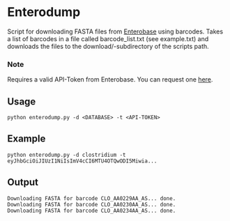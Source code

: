 # Enterodump

Script for downloading FASTA files from [Enterobase](http://enterobase.warwick.ac.uk) using barcodes.
Takes a list of barcodes in a file called barcode_list.txt (see example.txt) and downloads the files to the download/-subdirectory of the scripts path.

### Note

Requires a valid API-Token from Enterobase.
You can request one [here](https://enterobase.readthedocs.io/en/latest/api/api-getting-started.html).

## Usage

```python enterodump.py -d <DATABASE> -t <API-TOKEN>```

## Example

```python enterodump.py -d clostridium -t eyJhbGciOiJIUzI1NiIsImV4cCI6MTU4OTQwODI5Miwia...```

## Output

```
Downloading FASTA for barcode CLO_AA0229AA_AS... done.
Downloading FASTA for barcode CLO_AA0230AA_AS... done.
Downloading FASTA for barcode CLO_AA0234AA_AS... done.
```